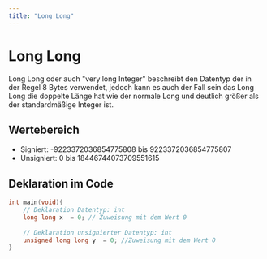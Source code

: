```yaml
---
title: "Long Long"
---
```

# Long Long
Long Long oder auch "very long Integer" beschreibt den Datentyp der in der Regel 8 Bytes verwendet, jedoch kann es auch der Fall sein das Long Long die doppelte Länge hat wie der normale Long und deutlich größer als der standardmäßige Integer ist.
## Wertebereich
* Signiert: -9223372036854775808 bis 9223372036854775807
* Unsigniert: 0 bis 18446744073709551615
## Deklaration im Code
```c
int main(void){
	// Deklaration Datentyp: int
	long long x  = 0; // Zuweisung mit dem Wert 0
	
	// Deklaration unsignierter Datentyp: int
	unsigned long long y  = 0; //Zuweisung mit dem Wert 0
}
```